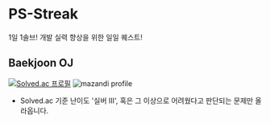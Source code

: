 # PS-Streak
1일 1솔브! 개발 실력 향상을 위한 일일 퀘스트!

## Baekjoon OJ

[![Solved.ac 프로필](http://mazassumnida.wtf/api/v2/generate_badge?boj=thesmartist)](https://solved.ac/thesmartist)
![mazandi profile](http://mazandi.herokuapp.com/api?handle=thesmartist&theme=warm) 

* Solved.ac 기준 난이도 '실버 III', 혹은 그 이상으로 어려웠다고 판단되는 문제만 올라옵니다.
